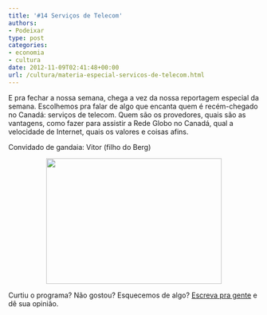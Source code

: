 ```yaml
---
title: '#14 Serviços de Telecom'
authors:
- Podeixar
type: post
categories:
- economia
- cultura
date: 2012-11-09T02:41:48+00:00
url: /cultura/materia-especial-servicos-de-telecom.html
---
```

E pra fechar a nossa semana, chega a vez da nossa reportagem especial da semana. Escolhemos pra falar de algo que encanta quem é recém-chegado no Canadá: serviços de telecom. Quem são os provedores, quais são as vantagens, como fazer para assistir a Rede Globo no Canadá, qual a velocidade de Internet, quais os valores e coisas afins.

Convidado de gandaia: Vitor (filho do Berg)



<p style="text-align: center;">
  <a href="http://www.canadaagora.com/wp-content/uploads/2012/11/2430039746_602989386c_o.jpg"><img class="size-full wp-image-539 aligncenter" title="Telecom no Canada" src="http://www.canadaagora.com/wp-content/uploads/2012/11/2430039746_602989386c_o.jpg" alt="" width="352" height="252" /></a>
</p>

Curtiu o programa? Não gostou? Esquecemos de algo? [Escreva pra gente][1] e dê sua opinião.

 [1]: http://www.podeixar.com/contato/ "Envie sua sugestão"